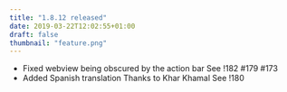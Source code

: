 ```yaml
---
title: "1.8.12 released"
date: 2019-03-22T12:02:55+01:00
draft: false
thumbnail: "feature.png"
---
```


*   Fixed webview being obscured by the action bar
    See !182 #179 #173
*   Added Spanish translation
    Thanks to Khar Khamal
    See !180

